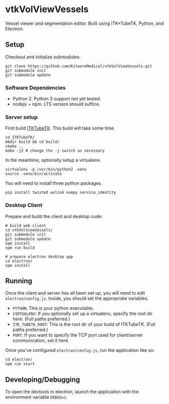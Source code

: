 # vtkVolViewVessels

Vessel viewer and segmentation editor.
Built using ITK+TubeTK, Python, and Electron.

## Setup

Checkout and initialize submodules:

```
git clone https://github.com/KitwareMedical/vtkVolViewVessels.git
git submodule init
git submodule update
```

### Software Dependencies

- Python 2. Python 3 support not yet tested.
- nodejs + npm. LTS version should suffice.

### Server setup

First build [ITKTubeTK](https://github.com/KitwareMedical/ITKTubeTK).
This build will take some time.

```
cd ITKTubeTK/
mkdir build && cd build/
cmake ..
make -j2 # change the -j switch as necessary
```

In the meantime, optionally setup a virtualenv.

```
virtualenv -p /usr/bin/python2 .venv
source .venv/bin/activate
```

You will need to install three python packages.

```
pip install twisted wslink numpy service_identity
```

### Desktop Client

Prepare and build the client and desktop code:

```
# build web client
cd vtkVolViewVessels/
git submodule init
git submodule update
npm install
npm run build

# prepare electron desktop app
cd electron/
npm install
```

## Running

Once the client and server has all been set up, you will need to edit
`electron/config.js`. Inside, you should set the appropriate variables.

- `PYTHON`: This is your python executable.
- `VIRTUALENV`: If you optionally set up a virtualenv, specify the root dir
                here. (Full paths preferred.)
- `ITK_TUBETK_ROOT`: This is the root dir of your build of ITKTubeTK. (Full
                     paths preferred.)
- `PORT`: If you want to specify the TCP port used for client/server
          communication, set it here.

Once you've configured `electron/config.js`, run the application like so:

```
cd electron/
npm run start
```

## Developing/Debugging

To open the devtools in electron, launch the application with the environment
variable `DEBUG=1`.
